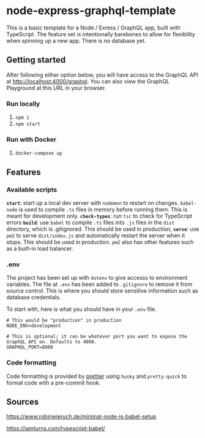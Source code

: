 # node-express-graphql-template

This is a basic template for a Node / Exress / GraphQL app, built with TypeScript. The feature set is intentionally barebones to allow for flexibility when spinning up a new app. There is no database yet.

## Getting started

After following either option below, you will have access to the GraphQL API at [http://localhost:4000/graphql](http://localhost:4000/graphql). You can also view the GraphQL Playground at this URL in your browser.

### Run locally

1. `npm i`
2. `npm start`

### Run with Docker

1. `docker-compose up`

## Features

### Available scripts

**`start`**: start up a local dev server with `nodemon` to restart on changes. `babel-node` is used to compile `.ts` files in memory before running them. This is meant for development only.
**`check-types`**: run `tsc` to check for TypeScript errors
**`build`**: use `babel` to compile `.ts` files into `.js` files in the `dist` directory, which is .gitignored. This should be used in production,
**`serve`**: use `pm2` to serve `dist/index.js` and automatically restart the server when it stops. This should be used in production. `pm2` also has other features such as a built-in load balancer.

### .env

The project has been set up with `dotenv` to give accesss to environment variables. The file at `.env` has been added to `.gitignore` to remove it from source control. This is where you should store sensitive information such as database credentials.

To start with, here is what you should have in your `.env` file.

```
# This would be "production" in production
NODE_ENV=development

# This is optional; it can be whatever port you want to expose the GraphQL API on. Defaults to 4000.
GRAPHQL_PORT=8000
```

### Code formatting

Code formatting is provided by [prettier](https://prettier.io) using `husky` and `pretty-quick` to format code with a pre-commit hook.

## Sources

https://www.robinwieruch.de/minimal-node-js-babel-setup

https://iamturns.com/typescript-babel/
